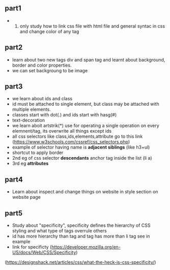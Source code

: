 ## part1
 - 1. only study how to link css file with html file and general syntac in css and change color of any tag
## part2
- learn about two new tags div and span tag and learnt about background, border and color properties.
- we can set backgroung to be image
## part3
- we learn about ids and class
- id must be attached to single element, but class may be attached with multiple elements.
- classes start with dot(.) and ids start with hasg(#)
- text-decoration
- we learn aboit artstrik(*) use for operating a single operation on every elemnent/tag, its overwrite all things except ids
- all css selectors like class,ids,elements,attribute go to this link (https://www.w3schools.com/cssref/css_selectors.php)
- example of selector having name is **adjacent siblings** (like h3+ul)
- shortcut to apply border
- 2nd eg of css selector **descendants** anchor tag inside the list (li a)
- 3rd eg **attributes**
## part4
- Learn about inspect and change things on website in style section on website page
## part5
- Study about "specificity", specificity defines the hierarchy of CSS styling and what type of tags overrule others
- id has more hierarchy than tag and tag has more than li tag see in example
- link for specificty (https://developer.mozilla.org/en-US/docs/Web/CSS/Specificity)

(https://designshack.net/articles/css/what-the-heck-is-css-specificity/)